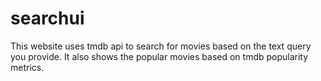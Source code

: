 # searchui
This website uses tmdb api to search for movies based on the text query you provide. It also shows the popular movies based on tmdb popularity metrics.
